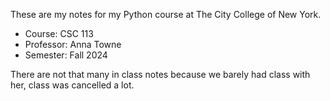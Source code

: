These are my notes for my Python course at The City College of New York. 
  - Course: CSC 113
  - Professor: Anna Towne
  - Semester: Fall 2024

There are not that many in class notes because we barely had class with her, class was cancelled a lot. 
